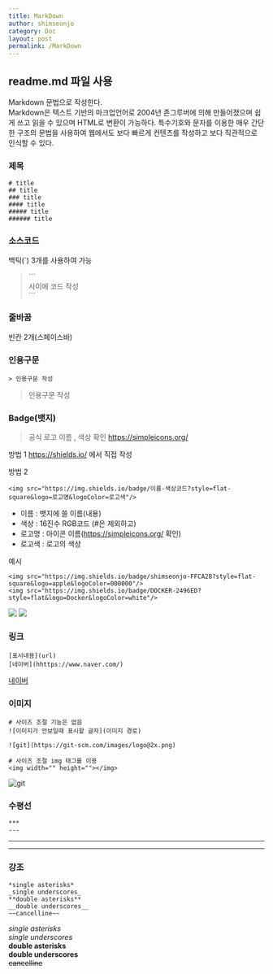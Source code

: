 ```yaml
---
title: MarkDown
author: shimseonjo
category: Doc
layout: post
permalink: /MarkDown
---
```

## readme.md 파일 사용
Markdown 문법으로 작성한다.  
Markdown은 텍스트 기반의 마크업언어로 2004년 존그루버에 의해 만들어졌으며 쉽게 쓰고 읽을 수 있으며 HTML로 변환이 가능하다.  특수기호와 문자를 이용한 매우 간단한 구조의 문법을 사용하여 웹에서도 보다 빠르게 컨텐츠를 작성하고 보다 직관적으로 인식할 수 있다.

### 제목
```
# title
## title
### title
#### title
##### title
###### title
```

### 소스코드
백틱(`) 3개를 사용하여 가능

> \`\`\`  
> 사이에 코드 작성  
> \`\`\`  

### 줄바꿈
빈칸 2개(스페이스바)

### 인용구문
```
> 인용구문 작성
```
> 인용구문 작성

### Badge(뱃지)
> 공식 로고 이름 , 색상 확인
> https://simpleicons.org/

방법 1
https://shields.io/ 에서 직접 작성

방법 2 
```
<img src="https://img.shields.io/badge/이름-색상코드?style=flat-square&logo=로고명&logoColor=로고색"/>
```
- 이름 : 뱃지에 쓸 이름(내용)
- 색상 : 16진수 RGB코드 (#은 제외하고)
- 로고명 : 아이콘 이름(https://simpleicons.org/ 확인)
- 로고색 : 로고의 색상

예시
```
<img src="https://img.shields.io/badge/shimseonjo-FFCA28?style=flat-square&logo=apple&logoColor=000000"/>
<img src="https://img.shields.io/badge/DOCKER-2496ED?style=flat&logo=Docker&logoColor=white"/>
```
<img src="https://img.shields.io/badge/shimseonjo-FFCA28?style=flat-square&logo=apple&logoColor=000000"/>
<img src="https://img.shields.io/badge/DOCKER-2496ED?style=flat&logo=Docker&logoColor=white"/>


### 링크
```
[표시내용](url)
[네이버](hhttps://www.naver.com/)
```
[네이버](hhttps://www.naver.com/)

### 이미지
```
# 사이즈 조절 기능은 없음
![이미지가 안보일때 표시할 글자](이미지 경로)

![git](https://git-scm.com/images/logo@2x.png)

# 사이즈 조절 img 태그를 이용
<img width="" height=""></img>
```
![git](https://git-scm.com/images/logo@2x.png)

### 수평선
```
***
---
```
***
---

### 강조
```
*single asterisks*
_single underscores_
**double asterisks**
__double underscores__
~~cancelline~~
```
*single asterisks*  
_single underscores_  
**double asterisks**  
__double underscores__  
~~cancelline~~  
